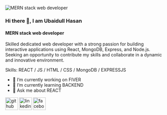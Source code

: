![MERN stack web developer]([https://scontent.fdac138-1.fna.fbcdn.net/v/t39.30808-6/271684106_1242193886304713_2011089496871880659_n.jpg?_nc_cat=108&ccb=1-7&_nc_sid=e3f864&_nc_eui2=AeG7yNnOCs-VbFp2nlHfBOMuhxNlgGQ-UxCHE2WAZD5TEBfdO18dPCT1O0O9CZOwdXiDpjOkBLinkxzWzlRXWatP&_nc_ohc=GfW4DufCXCoAX9y1Vf2&_nc_oc=AQlG7i_O94Rf5dlQg3N8yt-Wxen6A7ArYAvlSZEPmmcOON0K663wCcfiSGrWMF7hmts&_nc_ht=scontent.fdac138-1.fna&oh=00_AfCxMv7Fc-9jLWHAlBqBVN88fwrLkdHIBP9O4UfREs1Mjg&oe=64B77013](https://repository-images.githubusercontent.com/367193364/508f4780-b786-11eb-921b-5566f51523ca))

### Hi there 👋, I am Ubaidull Hasan
#### MERN stack web developer

Skilled dedicated web developer with a strong passion for building interactive applications using React, MongoDB, Express, and Node.js. Seeking an opportunity to contribute my skills and collaborate in a
dynamic and innovative environment.

Skills: REACT / JS / HTML / CSS / MongoDB / EXPRESSJS

- 🔭 I’m currently working on FIVER 
- 🌱 I’m currently learning BACKEND 
- 💬 Ask me about REACT 


[<img src='https://cdn.jsdelivr.net/npm/simple-icons@3.0.1/icons/github.svg' alt='github' height='40'>](https://github.com/https://github.com/Ubaidullah-Hasan)  [<img src='https://cdn.jsdelivr.net/npm/simple-icons@3.0.1/icons/linkedin.svg' alt='linkedin' height='40'>](https://www.linkedin.com/in/https://www.linkedin.com/in/hasan-mahmud-a54752181//)  [<img src='https://cdn.jsdelivr.net/npm/simple-icons@3.0.1/icons/facebook.svg' alt='facebook' height='40'>](https://www.facebook.com/https://www.facebook.com/ohobaidullah.hasan)  


